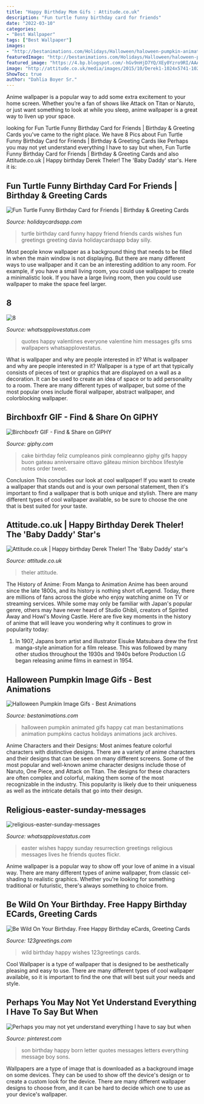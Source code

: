 ```yaml
---
title: "Happy Birthday Mom Gifs : Attitude.co.uk"
description: "Fun turtle funny birthday card for friends"
date: "2022-03-10"
categories:
- "Best Wallpaper"
tags: ["Best Wallpaper"]
images:
- "http://bestanimations.com/Holidays/Halloween/haloween-pumpkin-animated-gif-3.gif"
featuredImage: "http://bestanimations.com/Holidays/Halloween/haloween-pumpkin-animated-gif-3.gif"
featured_image: "https://4.bp.blogspot.com/-hGv9nHjD7YQ/XEy0Yzro9RI/AAAAAAAAOjA/AZU5yh7SV_gE2IVnhhcwPgW8y1s1crkKACLcBGAs/s1600/love-valentines-day-quotes.jpg"
image: "http://attitude.co.uk/media/images/2015/10/Derek1-1024x5741-1024x574.jpg"
ShowToc: true
author: "Dahlia Boyer Sr."
---
```



Anime wallpaper is a popular way to add some extra excitement to your home screen. Whether you’re a fan of shows like Attack on Titan or Naruto, or just want something to look at while you sleep, anime wallpaper is a great way to liven up your space.

	

		
looking for Fun Turtle Funny Birthday Card for Friends | Birthday &amp; Greeting Cards you've came to the right place. We have 8 Pics about Fun Turtle Funny Birthday Card for Friends | Birthday &amp; Greeting Cards like Perhaps you may not yet understand everything I have to say but when, Fun Turtle Funny Birthday Card for Friends | Birthday &amp; Greeting Cards and also Attitude.co.uk | Happy birthday Derek Theler! The &#039;Baby Daddy&#039; star&#039;s. Here it is:
		
    
## Fun Turtle Funny Birthday Card For Friends | Birthday &amp; Greeting Cards

<img loading=lazy src="https://www.holidaycardsapp.com/assets/card/b_day_ffre95.png" onerror="this.onerror=null;this.src='https://tse1.mm.bing.net/th?id=OIP.TnW06ELAgyszeEwCOOdqXQAAAA&amp;pid=15.1';" alt="Fun Turtle Funny Birthday Card for Friends | Birthday &amp; Greeting Cards">

_Source: holidaycardsapp.com_

>turtle birthday card funny happy friend friends cards wishes fun greetings greeting davia holidaycardsapp bday silly. 

	

Most people know wallpaper as a background thing that needs to be filled in when the main window is not displaying. But there are many different ways to use wallpaper and it can be an interesting addition to any room. For example, if you have a small living room, you could use wallpaper to create a minimalistic look. If you have a large living room, then you could use wallpaper to make the space feel larger.

    
## 8

<img loading=lazy src="https://4.bp.blogspot.com/-hGv9nHjD7YQ/XEy0Yzro9RI/AAAAAAAAOjA/AZU5yh7SV_gE2IVnhhcwPgW8y1s1crkKACLcBGAs/s1600/love-valentines-day-quotes.jpg" onerror="this.onerror=null;this.src='https://tse4.mm.bing.net/th?id=OIP.9tAik-bDJId9Vr8VipwqMAHaLi&amp;pid=15.1';" alt="8">

_Source: whatsapplovestatus.com_

>quotes happy valentines everyone valentine him messages gifs sms wallpapers whatsapplovestatus. 

	

What is wallpaper and why are people interested in it?
What is wallpaper and why are people interested in it?
Wallpaper is a type of art that typically consists of pieces of text or graphics that are displayed on a wall as a decoration. It can be used to create an idea of space or to add personality to a room. There are many different types of wallpaper, but some of the most popular ones include floral wallpaper, abstract wallpaper, and colorblocking wallpaper.

    
## Birchboxfr GIF - Find &amp; Share On GIPHY

<img loading=lazy src="https://media.giphy.com/media/3o6ZtmwVlQvOH3Ah0c/giphy.gif" onerror="this.onerror=null;this.src='https://tse3.mm.bing.net/th?id=OIP.E_vwkVSkdnhzQtxg86LxmAHaHa&amp;pid=15.1';" alt="Birchboxfr GIF - Find &amp; Share on GIPHY">

_Source: giphy.com_

>cake birthday feliz cumpleanos pink compleanno giphy gifs happy buon gateau anniversaire ottavo gâteau minion birchbox lifestyle notes order tweet. 

	

Conclusion
This concludes our look at cool wallpaper! If you want to create a wallpaper that stands out and is your own personal statement, then it's important to find a wallpaper that is both unique and stylish. There are many different types of cool wallpaper available, so be sure to choose the one that is best suited for your taste.

    
## Attitude.co.uk | Happy Birthday Derek Theler! The &#039;Baby Daddy&#039; Star&#039;s

<img loading=lazy src="http://attitude.co.uk/media/images/2015/10/Derek1-1024x5741-1024x574.jpg" onerror="this.onerror=null;this.src='https://tse2.mm.bing.net/th?id=OIP.x2pkgsGcya-cS51GJiSwLgHaEJ&amp;pid=15.1';" alt="Attitude.co.uk | Happy birthday Derek Theler! The &#039;Baby Daddy&#039; star&#039;s">

_Source: attitude.co.uk_

>theler attitude. 

	

The History of Anime: From Manga to Animation
Anime has been around since the late 1800s, and its history is nothing short ofLegend. Today, there are millions of fans across the globe who enjoy watching anime on TV or streaming services. While some may only be familiar with Japan's popular genre, others may have never heard of Studio Ghibli, creators of Spirited Away and Howl's Moving Castle. Here are five key moments in the history of anime that will leave you wondering why it continues to grow in popularity today:
1) In 1907, Japans born artist and illustrator Eisuke Matsubara drew the first manga-style animation for a film release. This was followed by many other studios throughout the 1930s and 1940s before Production I.G began releasing anime films in earnest in 1954.

    
## Halloween Pumpkin Image Gifs - Best Animations

<img loading=lazy src="http://bestanimations.com/Holidays/Halloween/haloween-pumpkin-animated-gif-3.gif" onerror="this.onerror=null;this.src='https://tse2.mm.bing.net/th?id=OIP.o4TQ33E-v87KeZ6gbj7fGgAAAA&amp;pid=15.1';" alt="Halloween Pumpkin Image Gifs - Best Animations">

_Source: bestanimations.com_

>halloween pumpkin animated gifs happy cat man bestanimations animation pumpkins cactus holidays animations jack archives. 

	

Anime Characters and their Designs: Most animes feature colorful characters with distinctive designs.
There are a variety of anime characters and their designs that can be seen on many different screens. Some of the most popular and well-known anime character designs include those of Naruto, One Piece, and Attack on Titan. The designs for these characters are often complex and colorful, making them some of the most recognizable in the industry. This popularity is likely due to their uniqueness as well as the intricate details that go into their design.

    
## Religious-easter-sunday-messages

<img loading=lazy src="https://1.bp.blogspot.com/-mo9gBJ8ckpQ/WOFQkpdY9xI/AAAAAAAAIWE/h8tIlvRSkKYDikhlQzX6WpHBNu8gOzcqgCLcB/s1600/happy-easter-wishes-messages-religious.jpg" onerror="this.onerror=null;this.src='https://tse3.mm.bing.net/th?id=OIP.NDEqAo47BYZy5ghmBAi9LwAAAA&amp;pid=15.1';" alt="religious-easter-sunday-messages">

_Source: whatsapplovestatus.com_

>easter wishes happy sunday resurrection greetings religious messages lives he friends quotes flickr. 

	

Anime wallpaper is a popular way to show off your love of anime in a visual way. There are many different types of anime wallpaper, from classic cel-shading to realistic graphics. Whether you're looking for something traditional or futuristic, there's always something to choice from.

    
## Be Wild On Your Birthday. Free Happy Birthday ECards, Greeting Cards

<img loading=lazy src="http://i.123g.us/c/birth_happybirthday/card/319867.jpg" onerror="this.onerror=null;this.src='https://tse2.mm.bing.net/th?id=OIP.qXRslamOX70BhS9B9Lmi2gHaJ4&amp;pid=15.1';" alt="Be Wild On Your Birthday. Free Happy Birthday eCards, Greeting Cards">

_Source: 123greetings.com_

>wild birthday happy wishes 123greetings cards. 

	

Cool Wallpaper is a type of wallpaper that is designed to be aesthetically pleasing and easy to use. There are many different types of cool wallpaper available, so it is important to find the one that will best suit your needs and style.

    
## Perhaps You May Not Yet Understand Everything I Have To Say But When

<img loading=lazy src="https://i.pinimg.com/736x/f8/1e/3a/f81e3a59b974eaf8a9489d26cfcb5c0f.jpg" onerror="this.onerror=null;this.src='https://tse2.mm.bing.net/th?id=OIP.PcXCQN4MNUxdaPqoy-cN_QHaLG&amp;pid=15.1';" alt="Perhaps you may not yet understand everything I have to say but when">

_Source: pinterest.com_

>son birthday happy born letter quotes messages letters everything message boy sons. 

	

Wallpapers are a type of image that is downloaded as a background image on some devices. They can be used to show off the device's design or to create a custom look for the device. There are many different wallpaper designs to choose from, and it can be hard to decide which one to use as your device's wallpaper.

